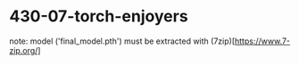 # 430-07-torch-enjoyers

note: model ('final_model.pth') must be extracted with (7zip)[https://www.7-zip.org/]
